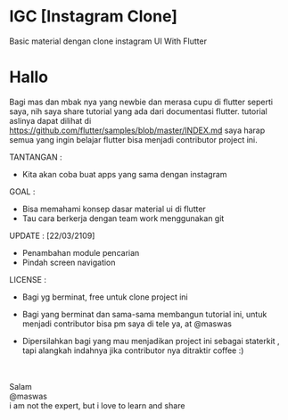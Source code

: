 # IGC [Instagram Clone]
Basic material dengan clone instagram UI With Flutter

<h1>Hallo</h1>

Bagi mas dan mbak nya yang newbie dan merasa cupu di flutter seperti saya, nih saya share tutorial yang ada dari documentasi flutter. tutorial aslinya dapat dilihat di https://github.com/flutter/samples/blob/master/INDEX.md
saya harap semua yang ingin belajar flutter bisa menjadi contributor project ini.

TANTANGAN : 
- Kita akan coba buat apps yang sama dengan instagram

GOAL :
- Bisa memahami konsep dasar material ui di flutter 
- Tau cara berkerja dengan team work menggunakan git

UPDATE : [22/03/2109]
- Penambahan module pencarian
- Pindah screen navigation

LICENSE :
- Bagi yg berminat, free untuk clone project ini
- Bagi yang berminat dan sama-sama membangun tutorial ini, untuk menjadi contributor bisa pm saya di tele ya, at @maswas 

- Dipersilahkan bagi yang mau menjadikan project ini sebagai staterkit , tapi alangkah indahnya jika contributor nya ditraktir coffee :)


<br>
<br>
Salam<br>
@maswas<br>
i am not the expert, but i love to learn and share
